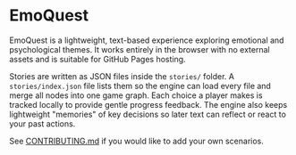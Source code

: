 # EmoQuest

EmoQuest is a lightweight, text-based experience exploring emotional and psychological themes. It works entirely in the browser with no external assets and is suitable for GitHub Pages hosting.

Stories are written as JSON files inside the `stories/` folder. A `stories/index.json` file lists them so the engine can load every file and merge all nodes into one game graph. Each choice a player makes is tracked locally to provide gentle progress feedback. The engine also keeps lightweight "memories" of key decisions so later text can reflect or react to your past actions.

See [CONTRIBUTING.md](CONTRIBUTING.md) if you would like to add your own scenarios.
